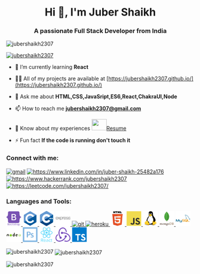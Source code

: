 <h1 align="center">Hi 👋, I'm Juber Shaikh</h1>
<h3 align="center">A passionate Full Stack Developer from India</h3>

<p align="left"> <img src="https://komarev.com/ghpvc/?username=jubershaikh2307&label=Profile%20views&color=0e75b6&style=flat" alt="jubershaikh2307" /> </p>

<p align="left"> <a href="https://github.com/ryo-ma/github-profile-trophy"><img src="https://github-profile-trophy.vercel.app/?username=jubershaikh2307" alt="jubershaikh2307" /></a> </p>

- 🌱 I’m currently learning **React**

- 👨‍💻 All of my projects are available at [https://jubershaikh2307.github.io/](https://jubershaikh2307.github.io/)

- 💬 Ask me about **HTML,CSS,JavaSript,ES6,React,ChakraUI,Node**

- 📫 How to reach me **jubershaikh2307@gmail.com**

- 📄 Know about my experiences <a href="https://drive.google.com/file/d/1MrdIF9x3xdriQ54jcwmAIctjvafLfjXs/view?usp=sharing"> <img height="30" width="40" src="https://freeiconshop.com/wp-content/uploads/edd/download-flat.png"/>Resume</a>

- ⚡ Fun fact **If the code is running don't touch it**

<h3 align="left">Connect with me:</h3>
<p align="left">
  <a href="mailto:jubershaikh2307@gmail.com" target="blank"><img align="center" src="https://static.vecteezy.com/system/resources/previews/002/557/425/original/google-mail-icon-logo-isolated-on-transparent-background-free-vector.jpg" alt="gmail" height="30" width="40" /></a>
<a href="https://www.linkedin.com/in/juber-shaikh-25482a176" target="blank"><img align="center" src="https://raw.githubusercontent.com/rahuldkjain/github-profile-readme-generator/master/src/images/icons/Social/linked-in-alt.svg" alt="https://www.linkedin.com/in/juber-shaikh-25482a176" height="30" width="40" /></a>
<a href="https://www.hackerrank.com/jubershaikh2307" target="blank"><img align="center" src="https://raw.githubusercontent.com/rahuldkjain/github-profile-readme-generator/master/src/images/icons/Social/hackerrank.svg" alt="https://www.hackerrank.com/jubershaikh2307" height="30" width="40" /></a>
<a href="https://leetcode.com/jubershaikh2307/" target="blank"><img align="center" src="https://raw.githubusercontent.com/rahuldkjain/github-profile-readme-generator/master/src/images/icons/Social/leet-code.svg" alt="https://leetcode.com/jubershaikh2307/" height="30" width="40" /></a>
</p>

<h3 align="left">Languages and Tools:</h3>
<p align="left"> <a href="https://getbootstrap.com" target="_blank" rel="noreferrer"> <img src="https://raw.githubusercontent.com/devicons/devicon/master/icons/bootstrap/bootstrap-plain-wordmark.svg" alt="bootstrap" width="40" height="40"/> </a> <a href="https://www.cprogramming.com/" target="_blank" rel="noreferrer"> <img src="https://raw.githubusercontent.com/devicons/devicon/master/icons/c/c-original.svg" alt="c" width="40" height="40"/> </a> <a href="https://www.w3schools.com/cpp/" target="_blank" rel="noreferrer"> <img src="https://raw.githubusercontent.com/devicons/devicon/master/icons/cplusplus/cplusplus-original.svg" alt="cplusplus" width="40" height="40"/> </a> <a href="https://expressjs.com" target="_blank" rel="noreferrer"> <img src="https://raw.githubusercontent.com/devicons/devicon/master/icons/express/express-original-wordmark.svg" alt="express" width="40" height="40"/> </a> <a href="https://git-scm.com/" target="_blank" rel="noreferrer"> <img src="https://www.vectorlogo.zone/logos/git-scm/git-scm-icon.svg" alt="git" width="40" height="40"/> </a> <a href="https://heroku.com" target="_blank" rel="noreferrer"> <img src="https://www.vectorlogo.zone/logos/heroku/heroku-icon.svg" alt="heroku" width="40" height="40"/> </a> <a href="https://www.w3.org/html/" target="_blank" rel="noreferrer"> <img src="https://raw.githubusercontent.com/devicons/devicon/master/icons/html5/html5-original-wordmark.svg" alt="html5" width="40" height="40"/> </a> <a href="https://developer.mozilla.org/en-US/docs/Web/JavaScript" target="_blank" rel="noreferrer"> <img src="https://raw.githubusercontent.com/devicons/devicon/master/icons/javascript/javascript-original.svg" alt="javascript" width="40" height="40"/> </a> <a href="https://www.linux.org/" target="_blank" rel="noreferrer"> <img src="https://raw.githubusercontent.com/devicons/devicon/master/icons/linux/linux-original.svg" alt="linux" width="40" height="40"/> </a> <a href="https://www.mongodb.com/" target="_blank" rel="noreferrer"> <img src="https://raw.githubusercontent.com/devicons/devicon/master/icons/mongodb/mongodb-original-wordmark.svg" alt="mongodb" width="40" height="40"/> </a> <a href="https://www.mysql.com/" target="_blank" rel="noreferrer"> <img src="https://raw.githubusercontent.com/devicons/devicon/master/icons/mysql/mysql-original-wordmark.svg" alt="mysql" width="40" height="40"/> </a> <a href="https://nodejs.org" target="_blank" rel="noreferrer"> <img src="https://raw.githubusercontent.com/devicons/devicon/master/icons/nodejs/nodejs-original-wordmark.svg" alt="nodejs" width="40" height="40"/> </a> <a href="https://www.photoshop.com/en" target="_blank" rel="noreferrer"> <img src="https://raw.githubusercontent.com/devicons/devicon/master/icons/photoshop/photoshop-line.svg" alt="photoshop" width="40" height="40"/> </a> <a href="https://reactjs.org/" target="_blank" rel="noreferrer"> <img src="https://raw.githubusercontent.com/devicons/devicon/master/icons/react/react-original-wordmark.svg" alt="react" width="40" height="40"/> </a> <a href="https://redux.js.org" target="_blank" rel="noreferrer"> <img src="https://raw.githubusercontent.com/devicons/devicon/master/icons/redux/redux-original.svg" alt="redux" width="40" height="40"/> </a> <a href="https://www.typescriptlang.org/" target="_blank" rel="noreferrer"> <img src="https://raw.githubusercontent.com/devicons/devicon/master/icons/typescript/typescript-original.svg" alt="typescript" width="40" height="40"/> </a> </p>

<p><img align="left" src="https://github-readme-stats.vercel.app/api/top-langs?username=jubershaikh2307&show_icons=true&locale=en&layout=compact" alt="jubershaikh2307" /></p>

<p>&nbsp;<img align="center" src="https://github-readme-stats.vercel.app/api?username=jubershaikh2307&show_icons=true&locale=en" alt="jubershaikh2307" /></p>

<p><img align="center" src="https://github-readme-streak-stats.herokuapp.com/?user=jubershaikh2307&" alt="jubershaikh2307" /></p>
